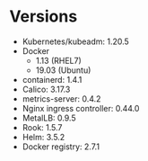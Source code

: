 # Versions

* Kubernetes/kubeadm: 1.20.5
* Docker
    * 1.13 (RHEL7)
    * 19.03 (Ubuntu)
* containerd: 1.4.1
* Calico: 3.17.3
* metrics-server: 0.4.2 
* Nginx ingress controller: 0.44.0
* MetalLB: 0.9.5
* Rook: 1.5.7
* Helm: 3.5.2
* Docker registry: 2.7.1
